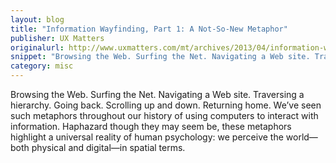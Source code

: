 ```yaml
---
layout: blog
title: "Information Wayfinding, Part 1: A Not-So-New Metaphor"
publisher: UX Matters
originalurl: http://www.uxmatters.com/mt/archives/2013/04/information-wayfinding-part-1-a-not-so-new-metaphor.php
snippet: "Browsing the Web. Surfing the Net. Navigating a Web site. Traversing a hierarchy. Going back. Scrolling up and down. Returning home. We’ve seen such metaphors throughout our history of using computers to interact with information. Haphazard though they may seem be, these metaphors highlight a universal reality of human psychology: we perceive the world—both physical and digital—in spatial terms."
category: misc
---
```


Browsing the Web. Surfing the Net. Navigating a Web site. Traversing a hierarchy. Going back. Scrolling up and down. Returning home. We’ve seen such metaphors throughout our history of using computers to interact with information. Haphazard though they may seem be, these metaphors highlight a universal reality of human psychology: we perceive the world—both physical and digital—in spatial terms.